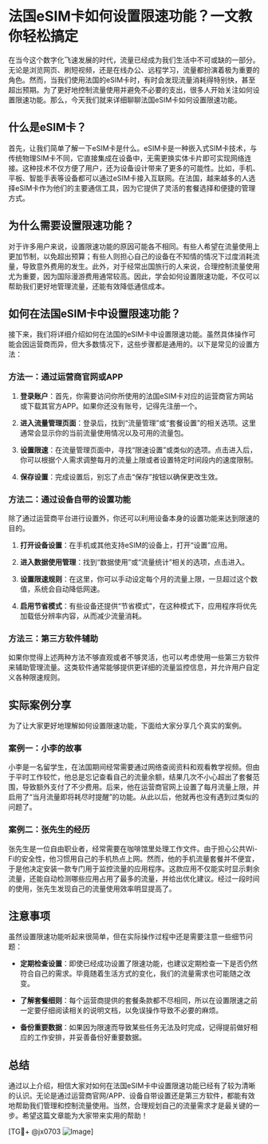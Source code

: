 # 法国eSIM卡如何设置限速功能？一文教你轻松搞定

在当今这个数字化飞速发展的时代，流量已经成为我们生活中不可或缺的一部分。无论是浏览网页、刷短视频，还是在线办公、远程学习，流量都扮演着极为重要的角色。然而，当我们使用法国的eSIM卡时，有时会发现流量消耗得特别快，甚至超出预期。为了更好地控制流量使用并避免不必要的支出，很多人开始关注如何设置限速功能。那么，今天我们就来详细聊聊法国eSIM卡如何设置限速功能。

## 什么是eSIM卡？

首先，让我们简单了解一下eSIM卡是什么。eSIM卡是一种嵌入式SIM卡技术，与传统物理SIM卡不同，它直接集成在设备中，无需更换实体卡片即可实现网络连接。这种技术不仅方便了用户，还为设备设计带来了更多的可能性。比如，手机、平板、智能手表等设备都可以通过eSIM卡接入互联网。在法国，越来越多的人选择eSIM卡作为他们的主要通信工具，因为它提供了灵活的套餐选择和便捷的管理方式。

## 为什么需要设置限速功能？

对于许多用户来说，设置限速功能的原因可能各不相同。有些人希望在流量使用上更加节制，以免超出预算；有些人则担心自己的设备在不知情的情况下过度消耗流量，导致意外费用的发生。此外，对于经常出国旅行的人来说，合理控制流量使用尤为重要，因为国际漫游费用通常较高。因此，学会如何设置限速功能，不仅可以帮助我们更好地管理流量，还能有效降低通信成本。

## 如何在法国eSIM卡中设置限速功能？

接下来，我们将详细介绍如何在法国的eSIM卡中设置限速功能。虽然具体操作可能会因运营商而异，但大多数情况下，这些步骤都是通用的。以下是常见的设置方法：

### 方法一：通过运营商官网或APP

1. **登录账户**：首先，你需要访问你所使用的法国eSIM卡对应的运营商官方网站或下载其官方APP。如果你还没有账号，记得先注册一个。
   
2. **进入流量管理页面**：登录后，找到“流量管理”或“套餐设置”的相关选项。这里通常会显示你的当前流量使用情况以及可用的流量包。

3. **设置限速**：在流量管理页面中，寻找“限速设置”或类似的选项。点击进入后，你可以根据个人需求调整每月的流量上限或者设置特定时间段内的速度限制。

4. **保存设置**：完成设置后，别忘了点击“保存”按钮以确保更改生效。

### 方法二：通过设备自带的设置功能

除了通过运营商平台进行设置外，你还可以利用设备本身的设置功能来达到限速的目的。

1. **打开设备设置**：在手机或其他支持eSIM的设备上，打开“设置”应用。

2. **进入数据使用管理**：找到“数据使用”或“流量统计”相关的选项，点击进入。

3. **设置限速规则**：在这里，你可以手动设定每个月的流量上限，一旦超过这个数值，系统会自动降低网速。

4. **启用节省模式**：有些设备还提供“节省模式”，在这种模式下，应用程序将优先加载低分辨率内容，从而减少流量消耗。

### 方法三：第三方软件辅助

如果你觉得上述两种方法不够直观或者不够灵活，也可以考虑使用一些第三方软件来辅助管理流量。这类软件通常能够提供更详细的流量监控信息，并允许用户自定义各种限速规则。

## 实际案例分享

为了让大家更好地理解如何设置限速功能，下面给大家分享几个真实的案例。

### 案例一：小李的故事

小李是一名留学生，在法国期间经常需要通过网络查阅资料和观看教学视频。但由于平时工作较忙，他总是忘记查看自己的流量余额，结果几次不小心超出了套餐范围，导致额外支付了不少费用。后来，他在运营商官网上设置了每月流量上限，并启用了“当月流量即将耗尽时提醒”的功能。从此以后，他就再也没有遇到过类似的问题了。

### 案例二：张先生的经历

张先生是一位自由职业者，经常需要在咖啡馆里处理工作文件。由于担心公共Wi-Fi的安全性，他习惯用自己的手机热点上网。然而，他的手机流量套餐并不便宜，于是他决定安装一款专门用于监控流量的应用程序。这款应用不仅能实时显示剩余流量，还能自动检测哪些应用占用了最多的流量，并给出优化建议。经过一段时间的使用，张先生发现自己的流量使用效率明显提高了。

## 注意事项

虽然设置限速功能听起来很简单，但在实际操作过程中还是需要注意一些细节问题：

- **定期检查设置**：即使已经成功设置了限速功能，也建议定期检查一下是否仍然符合自己的需求。毕竟随着生活方式的变化，我们的流量需求也可能随之改变。
  
- **了解套餐细则**：每个运营商提供的套餐条款都不尽相同，所以在设置限速之前一定要仔细阅读相关的说明文档，以免误操作导致不必要的麻烦。

- **备份重要数据**：如果因为限速而导致某些任务无法及时完成，记得提前做好相应的工作安排，并妥善备份好重要数据。

## 总结

通过以上介绍，相信大家对如何在法国eSIM卡中设置限速功能已经有了较为清晰的认识。无论是通过运营商官网/APP、设备自带设置还是第三方软件，都能有效地帮助我们管理和控制流量使用。当然，合理规划自己的流量需求才是最关键的一步。希望这篇文章能为大家带来实用的帮助！

[TG💪+ @jx0703 ![Image](https://github.com/user-attachments/assets/dbca1d08-cadb-493c-b0ec-ad6f7a83f270)]